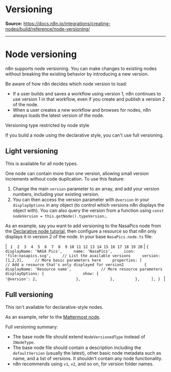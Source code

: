 # Versioning

**Source:** https://docs.n8n.io/integrations/creating-nodes/build/reference/node-versioning/

---

# Node versioning

n8n supports node versioning. You can make changes to existing nodes without breaking the existing behavior by introducing a new version.

Be aware of how n8n decides which node version to load:

- If a user builds and saves a workflow using version 1, n8n continues to use version 1 in that workflow, even if you create and publish a version 2 of the node.
- When a user creates a new workflow and browses for nodes, n8n always loads the latest version of the node.

Versioning type restricted by node style

If you build a node using the declarative style, you can't use full versioning.

## Light versioning

This is available for all node types.

One node can contain more than one version, allowing small version increments without code duplication. To use this feature:

1. Change the main `version` parameter to an array, and add your version numbers, including your existing version.
2. You can then access the version parameter with `@version` in your `displayOptions` in any object (to control which versions n8n displays the object with). You can also query the version from a function using `const nodeVersion = this.getNode().typeVersion;`.

As an example, say you want to add versioning to the NasaPics node from the [Declarative node tutorial](../../declarative-style-node/), then configure a resource so that n8n only displays it in version 2 of the node. In your base `NasaPics.node.ts` file:

| ```  1  2  3  4  5  6  7  8  9 10 11 12 13 14 15 16 17 18 19 20 ``` | ``` {     displayName: 'NASA Pics',     name: 'NasaPics',     icon: 'file:nasapics.svg',     // List the available versions     version: [1,2,3],     // More basic parameters here     properties: [         // Add a resource that's only displayed for version2         {             displayName: 'Resource name',             // More resource parameters             displayOptions: {                 show: {                     '@version': 2,                 },             },         },     ], }  ``` |

## Full versioning

This isn't available for declarative-style nodes.

As an example, refer to the [Mattermost node](https://github.com/n8n-io/n8n/tree/master/packages/nodes-base/nodes/Mattermost).

Full versioning summary:

- The base node file should extend `NodeVersionedType` instead of `INodeType`.
- The base node file should contain a description including the `defaultVersion` (usually the latest), other basic node metadata such as name, and a list of versions. It shouldn't contain any node functionality.
- n8n recommends using `v1`, `v2`, and so on, for version folder names.
